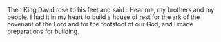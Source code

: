 Then King David rose to his feet and said : Hear me, my brothers and my people. I had it in my heart to build a house of rest for the ark of the covenant of the Lord and for the footstool of our God, and I made preparations for building.

